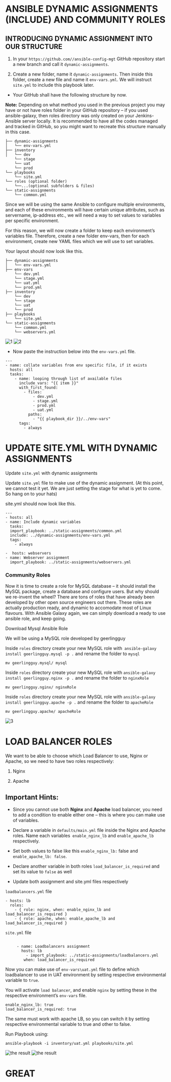 # ANSIBLE DYNAMIC ASSIGNMENTS (INCLUDE) AND COMMUNITY ROLES

## INTRODUCING DYNAMIC ASSIGNMENT INTO OUR STRUCTURE

1. In your `https://github.com//ansible-config-mgt` GitHub repository start a new branch and call it `dynamic-assignments`.

2. Create a new folder, name it `dynamic-assignments`. Then inside this folder, create a new file and name it `env-vars.yml`. We will instruct `site.yml` to include this playbook later.

+ Your GitHub shall have the following structure by now.

**Note:** Depending on what method you used in the previous project you may have or not have roles folder in your GitHub repository – if you used ansible-galaxy, then roles directory was only created on your Jenkins-Ansible server locally. It is recommended to have all the codes managed and tracked in GitHub, so you might want to recreate this structure manually in this case.

```
├── dynamic-assignments
│   └── env-vars.yml
├── inventory
│   └── dev
    └── stage
    └── uat
    └── prod
└── playbooks
    └── site.yml
└── roles (optional folder)
    └──...(optional subfolders & files)
└── static-assignments
    └── common.yml
```

Since we will be using the same Ansible to configure multiple environments, and each of these environments will have certain unique attributes, such as servername, ip-address etc., we will need a way to set values to variables per specific environment.

For this reason, we will now create a folder to keep each environment’s variables file. Therefore, create a new folder env-vars, then for each environment, create new YAML files which we will use to set variables.

Your layout should now look like this.

```
├── dynamic-assignments
│   └── env-vars.yml
├── env-vars
    └── dev.yml
    └── stage.yml
    └── uat.yml
    └── prod.yml
├── inventory
    └── dev
    └── stage
    └── uat
    └── prod
├── playbooks
    └── site.yml
└── static-assignments
    └── common.yml
    └── webservers.yml
```

![1](https://github.com/<github-user-name>/DevOps_Projects/assets/78992096/c2502a88-71a0-4d7e-a8d1-ba1595c0cac3)
![2](https://github.com/<github-user-name>/DevOps_Projects/assets/78992096/513651c2-fbf7-489c-8fc1-606a8637fb75)

+ Now paste the instruction below into the `env-vars.yml` file.

```
---
- name: collate variables from env specific file, if it exists
  hosts: all
  tasks:
    - name: looping through list of available files
      include_vars: "{{ item }}"
      with_first_found:
        - files:
            - dev.yml
            - stage.yml
            - prod.yml
            - uat.yml
          paths:
            - "{{ playbook_dir }}/../env-vars"
      tags:
        - always
```

# UPDATE SITE.YML WITH DYNAMIC ASSIGNMENTS

Update `site.yml` with dynamic assignments

Update `site.yml` file to make use of the dynamic assignment. (At this point, we cannot test it yet. We are just setting the stage for what is yet to come. So hang on to your hats)

site.yml should now look like this.

```
---
- hosts: all
- name: Include dynamic variables 
  tasks:
  import_playbook: ../static-assignments/common.yml 
  include: ../dynamic-assignments/env-vars.yml
  tags:
    - always

-  hosts: webservers
- name: Webserver assignment
  import_playbook: ../static-assignments/webservers.yml

```

### Community Roles

Now it is time to create a role for MySQL database – it should install the MySQL package, create a database and configure users. But why should we re-invent the wheel? There are tons of roles that have already been developed by other open source engineers out there. These roles are actually production ready, and dynamic to accomodate most of Linux flavours. With Ansible Galaxy again, we can simply download a ready to use ansible role, and keep going.

Download Mysql Ansible Role

We will be using a MySQL role developed by geerlingguy

Inside `roles` directory create your new MySQL role with` ansible-galaxy install geerlingguy.mysql -p .` and rename the folder to `mysql`

`mv geerlingguy.mysql/ mysql`

Inside `roles` directory create your new MySQL role with `ansible-galaxy install geerlingguy.nginx -p .` and rename the folder to `nginxRole`

`mv geerlingguy.nginx/ nginxRole`

Inside `roles` directory create your new MySQL role with `ansible-galaxy install geerlingguy.apache -p .` and rename the folder to `apacheRole`

`mv geerlingguy.apache/ apacheRole`

![3](https://github.com/hammedakinwale/DevOps_Projects/assets/78992096/b47438b5-ae5a-4f5d-b7b1-050ff3a0e25b)

# LOAD BALANCER ROLES

We want to be able to choose which Load Balancer to use, Nginx or Apache, so we need to have two roles respectively:

1. Nginx

2. Apache

## Important Hints:

+ Since you cannot use both **Nginx** and **Apache** load balancer, you need to add a condition to enable either one – this is where you can make use of variables.

+ Declare a variable in `defaults/main.yml` file inside the Nginx and Apache roles. Name each variables` enable_nginx_lb` and `enable_apache_lb` respectively.

+ Set both values to false like this `enable_nginx_lb:` false and `enable_apache_lb: false`.

+ Declare another variable in both roles `load_balancer_is_required` and set its value to `false` as well

+ Update both assignment and site.yml files respectively

`loadbalancers.yml` file

```
- hosts: lb
  roles:
    - { role: nginx, when: enable_nginx_lb and load_balancer_is_required }
    - { role: apache, when: enable_apache_lb and load_balancer_is_required }
```

`site.yml` file

```

     - name: Loadbalancers assignment
       hosts: lb
         - import_playbook: ../static-assignments/loadbalancers.yml
        when: load_balancer_is_required
```

Now you can make use of `env-vars\uat.yml` file to define which loadbalancer to use in UAT environment by setting respective environmental variable to `true`.

You will activate `load balancer`, and enable `nginx` by setting these in the respective environment’s `env-vars` file.

```
enable_nginx_lb: true
load_balancer_is_required: true
```

The same must work with apache LB, so you can switch it by setting respective environmental variable to true and other to false.

Run Playbook using:

`ansible-playbook -i inventory/uat.yml playbooks/site.yml`

![the result](./images/4.png)
![the result](./images/5.png)

# GREAT
